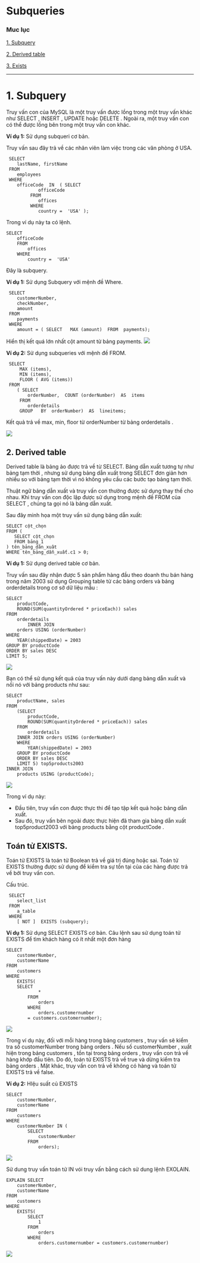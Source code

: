 # Subqueries

### Muc lục

[1. Subquery](#1)

[2. Derived table](#2)

[3. Exists](#3)

----


<a name ="1"></a>
# 1. Subquery

Truy vấn con của MySQL là một truy vấn được lồng trong một truy vấn khác như SELECT , INSERT , UPDATE   hoặc DELETE . Ngoài ra, một truy vấn con có thể được lồng bên trong một truy vấn con khác.

**Ví dụ 1:** Sử dụng subqueri cơ bản.

Truy vấn sau đây trả về các nhân viên làm việc trong các văn phòng ở USA.
```
 SELECT  
    lastName, firstName
 FROM 
    employees
 WHERE 
    officeCode  IN  ( SELECT  
            officeCode
         FROM 
            offices
         WHERE 
            country =  'USA' );
```
Trong ví dụ này ta có lệnh.
```
SELECT  
    officeCode
    FROM 
        offices
    WHERE 
        country =  'USA'
```
Đây là subquery.

**Ví dụ 1:** Sử dụng Subquery với mệnh đề Where.
```
 SELECT  
    customerNumber, 
    checkNumber, 
    amount
 FROM 
    payments
 WHERE 
    amount = ( SELECT   MAX (amount)  FROM  payments);
```

Hiển thị kết quá lớn nhất cột amount từ bảng payments.
![](sql/anh63.png)

**Ví dụ 2:** Sử dụng subqueries với mệnh đề FROM.

```
 SELECT  
     MAX (items), 
     MIN (items), 
     FLOOR ( AVG (items))
 FROM 
    ( SELECT  
        orderNumber,  COUNT (orderNumber)  AS  items
     FROM 
        orderdetails
     GROUP   BY  orderNumber)  AS  lineitems;
```
Kết quả trả về  max, min, floor từ orderNumber từ bảng orderdetails .

![](sql/anh62.png)

<a name="2"></a>
## 2. Derived table

Derived table là bảng ảo được trả về từ SELECT. Bảng dẫn xuất tương tự như bảng tạm thời , nhưng sử dụng bảng dẫn xuất trong SELECT đơn giản hơn nhiều so với bảng tạm thời vì nó không yêu cầu các bước tạo bảng tạm thời.

Thuật ngữ bảng dẫn xuất và truy vấn con thường được sử dụng thay thế cho nhau. Khi truy vấn con độc lập được sử dụng trong mệnh đề FROM của SELECT , chúng ta gọi nó là bảng dẫn xuất.

Sau đây minh họa một truy vấn sử dụng bảng dẫn xuất: 
```
SELECT cột_chọn
FROM (
   SELECT cột_chọn
   FROM bảng_1
) tên_bảng_dân_xuât
WHERE tên_bảng_dẫn_xuất.c1 > 0;
```

**Ví dụ 1:** Sử dụng derived table cơ bản.

Truy vấn sau đây nhận được 5 sản phẩm hàng đầu theo doanh thu bán hàng trong năm 2003 sử dụng Grouping table từ các bảng orders và bảng orderdetails  trong cơ sở dữ liệu mẫu :

```
SELECT 
    productCode, 
    ROUND(SUM(quantityOrdered * priceEach)) sales
FROM
    orderdetails
        INNER JOIN
    orders USING (orderNumber)
WHERE
    YEAR(shippedDate) = 2003
GROUP BY productCode
ORDER BY sales DESC
LIMIT 5;
```
![](sql/anh69.png)

Bạn có thể sử dụng kết quả của truy vấn này dưới dạng bảng dẫn xuất và nối nó với bảng products như sau:
```
SELECT 
    productName, sales
FROM
    (SELECT 
        productCode, 
        ROUND(SUM(quantityOrdered * priceEach)) sales
    FROM
        orderdetails
    INNER JOIN orders USING (orderNumber)
    WHERE
        YEAR(shippedDate) = 2003
    GROUP BY productCode
    ORDER BY sales DESC
    LIMIT 5) top5products2003
INNER JOIN
    products USING (productCode);
```

![](sql/anh70.png)

Trong ví dụ này:
   - Đầu tiên, truy vấn con được thực thi để tạo tập kết quả hoặc bảng dẫn xuất.
   - Sau đó, truy vấn bên ngoài được thực hiện đã tham gia bảng dẫn xuất top5product2003 với bảng products bằng cột productCode . 

<a name="3"></a>
## Toán tử EXISTS.

Toán tử EXISTS là toán tử Boolean trả về giá trị đúng hoặc sai. Toán tử EXISTS thường được sử dụng để kiểm tra sự tồn tại của các hàng được trả về bởi truy vấn con.

Cấu trúc.
```
 SELECT  
    select_list
 FROM 
    a_table
 WHERE 
    [ NOT ]  EXISTS (subquery);
```


**Ví dụ 1:** Sử dụng SELECT EXISTS cơ bản.
Câu lệnh sau sử dụng toán tử EXISTS để tìm khách hàng có ít nhất một đơn hàng
```
SELECT 
    customerNumber, 
    customerName
FROM
    customers
WHERE
    EXISTS(
    SELECT 
            *
        FROM
            orders
        WHERE
            orders.customernumber 
        = customers.customernumber);
```
![](sql/anh71.png)

Trong ví dụ này, đối với mỗi hàng trong bảng customers , truy vấn sẽ kiểm tra số customerNumber trong bảng orders . Nếu số customerNumber , xuất hiện trong bảng customers , tồn tại trong bảng orders , truy vấn con trả về hàng khớp đầu tiên. Do đó, toán tử EXISTS trả về true và dừng kiểm tra bảng orders . Mặt khác, truy vấn con trả về không có hàng và toán tử EXISTS trả về false.

**Ví dụ 2:** HIệu suất củ EXISTS

```
SELECT 
    customerNumber, 
    customerName
FROM
    customers
WHERE
    customerNumber IN (
        SELECT 
            customerNumber
        FROM
            orders);
```

![](sql/anh73.png)

Sử dung truy vấn toán tử IN vói truy vấn bằng cách sử dung lệnh EXOLAIN.
```
EXPLAIN SELECT 
    customerNumber, 
    customerName
FROM
    customers
WHERE
    EXISTS( 
        SELECT 
            1
        FROM
            orders
        WHERE
            orders.customernumber = customers.customernumber)
```
![](sql/anh74.png)